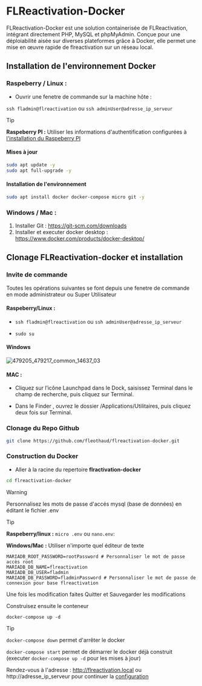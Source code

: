 # FLReactivation-Docker

FLReactivation-Docker est une solution containerisée de FLReactivation, intégrant directement PHP, MySQL et phpMyAdmin. Conçue pour une déploiabilité aisée sur diverses plateformes grâce à Docker, elle permet une mise en œuvre rapide de flreactivation sur un réseau local.

## Installation de l'environnement Docker

### Raspeberry / Linux : 

* Ouvrir une fenetre de commande sur la machine hôte :

`ssh fladmin@flreactivation` ou `ssh adminUser@adresse_ip_serveur`

> [!TIP]
> **Raspeberry PI :** 
> Utiliser les informations d'authentification configurées à [l'installation du Raspeberry PI](Raspeberry.md)


#### Mises à jour

``` bash
sudo apt update -y
sudo apt full-upgrade -y
```

#### Installation de l'environnement
``` bash
sudo apt install docker docker-compose micro git -y
```

### Windows / Mac : 
1. Installer Git : https://git-scm.com/downloads
2. Installer et executer docker desktop : https://www.docker.com/products/docker-desktop/


## Clonage FLReactivation-docker et installation

### Invite de commande

Toutes les opérations suivantes se font depuis une fenetre de commande en mode administrateur ou Super Utilisateur

#### Raspeberry/Linux :

* `ssh fladmin@flreactivation` ou `ssh adminUser@adresse_ip_serveur`

* `sudo su`

#### Windows

![479205_479217_common_14637_03](https://github.com/fleothaud/flreactivation-docker/assets/16253157/642e5a2a-ab6f-4d0e-a272-369eb4515cae)


#### MAC :

* Cliquez sur l’icône Launchpad  dans le Dock, saisissez Terminal dans le champ de recherche, puis cliquez sur Terminal.

* Dans le Finder , ouvrez le dossier /Applications/Utilitaires, puis cliquez deux fois sur Terminal.


### Clonage du Repo Github

``` bash
git clone https://github.com/fleothaud/flreactivation-docker.git
```

### Construction du Docker
* Aller à la racine du repertoire **flractivation-docker**

``` bash
cd flreactivation-docker
``` 

> [!WARNING]
> Personnalisez les mots de passe d'accés mysql (base de données) en éditant le fichier .env

> [!TIP]
> **Raspeberry/linux :**  `micro .env` ou `nano.env`:
> 
> **Windows/Mac :** Utiliser n'importe quel éditeur de texte

```
MARIADB_ROOT_PASSWORD=rootPassword # Personnaliser le mot de passe accès root
MARIADB_DB_NAME=flreactivation
MARIADB_DB_USER=fladmin
MARIADB_DB_PASSWORD=fladminPassword # Personnaliser le mot de passe de connexion pour base flreactivation
```

Une fois les modification faites Quitter et Sauvegarder les modifications

Construisez ensuite le conteneur

```
docker-compose up -d
```

>[!TIP]
>`docker-compose down` permet d'arrêter le docker
>
>`docker-compose start` permet de démarrer le docker déjà construit (executer `docker-compose up -d` pour les mises à jour)


Rendez-vous à l'adresse : http://flreactivation.local ou http://adresse_ip_serveur
pour continuer la [configuration](configuration.md)









